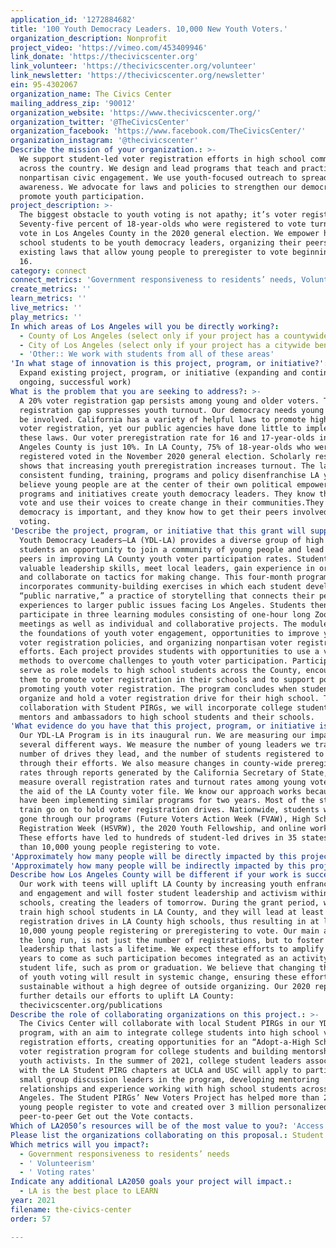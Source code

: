 ```yaml
---
application_id: '1272884682'
title: '100 Youth Democracy Leaders. 10,000 New Youth Voters.'
organization_description: Nonprofit
project_video: 'https://vimeo.com/453409946'
link_donate: 'https://thecivicscenter.org'
link_volunteer: 'https://thecivicscenter.org/volunteer'
link_newsletter: 'https://thecivicscenter.org/newsletter'
ein: 95-4302067
organization_name: The Civics Center
mailing_address_zip: '90012'
organization_website: 'https://www.thecivicscenter.org/'
organization_twitter: '@TheCivicsCenter'
organization_facebook: 'https://www.facebook.com/TheCivicsCenter/'
organization_instagram: '@thecivicscenter'
Describe the mission of your organization.: >-
  We support student-led voter registration efforts in high school communities
  across the country. We design and lead programs that teach and practice
  nonpartisan civic engagement. We use youth-focused outreach to spread
  awareness. We advocate for laws and policies to strengthen our democracy and
  promote youth participation.
project_description: >-
  The biggest obstacle to youth voting is not apathy; it’s voter registration.
  Seventy-five percent of 18-year-olds who were registered to vote turned out to
  vote in Los Angeles County in the 2020 general election. We empower high
  school students to be youth democracy leaders, organizing their peers to use
  existing laws that allow young people to preregister to vote beginning at age
  16.
category: connect
connect_metrics: 'Government responsiveness to residents’ needs, Volunteerism, Voting rates'
create_metrics: ''
learn_metrics: ''
live_metrics: ''
play_metrics: ''
In which areas of Los Angeles will you be directly working?:
  - County of Los Angeles (select only if your project has a countywide benefit)
  - City of Los Angeles (select only if your project has a citywide benefit)
  - 'Other:: We work with students from all of these areas'
'In what stage of innovation is this project, program, or initiative?': >-
  Expand existing project, program, or initiative (expanding and continuing
  ongoing, successful work)
What is the problem that you are seeking to address?: >-
  A 20% voter registration gap persists among young and older voters. This
  registration gap suppresses youth turnout. Our democracy needs young people to
  be involved. California has a variety of helpful laws to promote high school
  voter registration, yet our public agencies have done little to implement
  these laws. Our voter preregistration rate for 16 and 17-year-olds in Los
  Angeles County is just 10%. In LA County, 75% of 18-year-olds who were
  registered voted in the November 2020 general election. Scholarly research
  shows that increasing youth preregistration increases turnout. The lack of
  consistent funding, training, programs and policy disenfranchise LA youth. We
  believe young people are at the center of their own political empowerment. Our
  programs and initiatives create youth democracy leaders. They know they can
  vote and use their voices to create change in their communities.They know why
  democracy is important, and they know how to get their peers involved and
  voting.
'Describe the project, program, or initiative that this grant will support to address the problem identified.': >-
  Youth Democracy Leaders–LA (YDL-LA) provides a diverse group of high school
  students an opportunity to join a community of young people and lead their
  peers in improving LA County youth voter participation rates. Students learn
  valuable leadership skills, meet local leaders, gain experience in organizing,
  and collaborate on tactics for making change. This four-month program
  incorporates community-building exercises in which each student develops a
  “public narrative,” a practice of storytelling that connects their personal
  experiences to larger public issues facing Los Angeles. Students then
  participate in three learning modules consisting of one-hour long Zoom
  meetings as well as individual and collaborative projects. The modules cover
  the foundations of youth voter engagement, opportunities to improve youth
  voter registration policies, and organizing nonpartisan voter registration
  efforts. Each project provides students with opportunities to use a variety of
  methods to overcome challenges to youth voter participation. Participants also
  serve as role models to high school students across the County, encouraging
  them to promote voter registration in their schools and to support policies
  promoting youth voter registration. The program concludes when students
  organize and hold a voter registration drive for their high school. Through a
  collaboration with Student PIRGs, we will incorporate college students as
  mentors and ambassadors to high school students and their schools.
'What evidence do you have that this project, program, or initiative is or will be successful, and how will you define and measure success?': >-
  Our YDL-LA Program is in its inaugural run. We are measuring our impact in
  several different ways. We measure the number of young leaders we train, the
  number of drives they lead, and the number of students registered to vote
  through their efforts. We also measure changes in county-wide preregistration
  rates through reports generated by the California Secretary of State, and we
  measure overall registration rates and turnout rates among young voters with
  the aid of the LA County voter file. We know our approach works because we
  have been implementing similar programs for two years. Most of the students we
  train go on to hold voter registration drives. Nationwide, students who have
  gone through our programs (Future Voters Action Week (FVAW), High School Voter
  Registration Week (HSVRW), the 2020 Youth Fellowship, and online workshops).
  These efforts have led to hundreds of student-led drives in 35 states and more
  than 10,000 young people registering to vote.
'Approximately how many people will be directly impacted by this project, program, or initiative?': '100'
'Approximately how many people will be indirectly impacted by this project, program, or initiative?': '10000'
Describe how Los Angeles County will be different if your work is successful.: >-
  Our work with teens will uplift LA County by increasing youth enfranchisement
  and engagement and will foster student leadership and activism within high
  schools, creating the leaders of tomorrow. During the grant period, we plan to
  train high school students in LA County, and they will lead at least 100 voter
  registration drives in LA County high schools, thus resulting in at least
  10,000 young people registering or preregistering to vote. Our main aim, in
  the long run, is not just the number of registrations, but to foster youth
  leadership that lasts a lifetime. We expect these efforts to amplify in the
  years to come as such participation becomes integrated as an activity in
  student life, such as prom or graduation. We believe that changing the culture
  of youth voting will result in systemic change, ensuring these efforts are
  sustainable without a high degree of outside organizing. Our 2020 report
  further details our efforts to uplift LA County:
  thecivicscenter.org/publications
Describe the role of collaborating organizations on this project.: >-
  The Civics Center will collaborate with local Student PIRGs in our YDL-LA
  program, with an aim to integrate college students into high school voter
  registration efforts, creating opportunities for an “Adopt-a-High School”
  voter registration program for college students and building mentorships among
  youth activists. In the summer of 2021, college student leaders associated
  with the LA Student PIRG chapters at UCLA and USC will apply to participate as
  small group discussion leaders in the program, developing mentoring
  relationships and experience working with high school students across Los
  Angeles. The Student PIRGs’ New Voters Project has helped more than 2 million
  young people register to vote and created over 3 million personalized,
  peer-to-peer Get out the Vote contacts.
Which of LA2050’s resources will be of the most value to you?: 'Access to the LA2050 community,Strategy assistance and implementation'
Please list the organizations collaborating on this proposal.: Student PIRGs
Which metrics will you impact?:
  - Government responsiveness to residents’ needs
  - ' Volunteerism'
  - ' Voting rates'
Indicate any additional LA2050 goals your project will impact.:
  - LA is the best place to LEARN
year: 2021
filename: the-civics-center
order: 57

---
```

